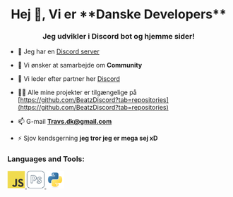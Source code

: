 <h1 align="center">Hej 👋, Vi er **Danske Developers**</h1>
<h3 align="center">Jeg udvikler i Discord bot og hjemme sider!</h3>

- 🔭 Jeg har en [Discord server](https://discord.com/invite/x6Ep953Xsv)

- 👯 Vi ønsker at samarbejde om **Community**

- 🤝 Vi leder efter partner her [Discord](https://discord.com/invite/x6Ep953Xsv)

- 👨‍💻 Alle mine projekter er tilgængelige på [https://github.com/BeatzDiscord?tab=repositories](https://github.com/BeatzDiscord?tab=repositories)

- 📫 G-mail **Travs.dk@gmail.com**

- ⚡ Sjov kendsgerning **jeg tror jeg er mega sej xD**


<h3 align="left">Languages and Tools:</h3>
<p align="left"> <a href="https://developer.mozilla.org/en-US/docs/Web/JavaScript" target="_blank"> <img src="https://raw.githubusercontent.com/devicons/devicon/master/icons/javascript/javascript-original.svg" alt="javascript" width="40" height="40"/> </a> <a href="https://www.photoshop.com/en" target="_blank"> <img src="https://raw.githubusercontent.com/devicons/devicon/master/icons/photoshop/photoshop-line.svg" alt="photoshop" width="40" height="40"/> </a> <a href="https://www.python.org" target="_blank"> <img src="https://raw.githubusercontent.com/devicons/devicon/master/icons/python/python-original.svg" alt="python" width="40" height="40"/> </a> </p>
